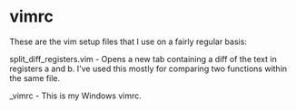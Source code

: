 vimrc
=====

These are the vim setup files that I use on a fairly regular basis:

split_diff_registers.vim - Opens a new tab containing a diff of the text in registers a and b. I've used this mostly for comparing two functions within the same file.

_vimrc - This is my Windows vimrc.
